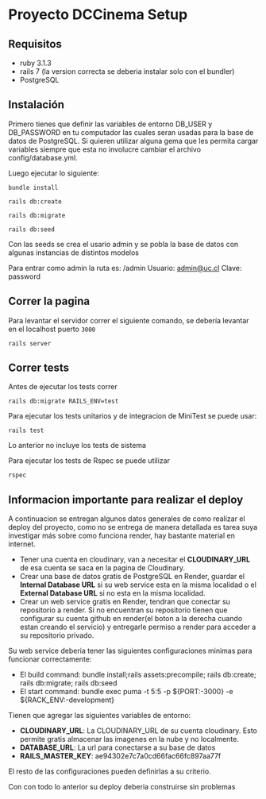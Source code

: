 # Proyecto DCCinema Setup

## Requisitos
* ruby 3.1.3
* rails 7 (la version correcta se deberia instalar solo con el bundler)
* PostgreSQL

## Instalación

Primero tienes que definir las variables de entorno DB_USER y DB_PASSWORD  en tu computador las cuales seran usadas para la base de datos de PostgreSQL.
Si quieren utilizar alguna gema que les permita cargar variables siempre que esta no involucre cambiar el archivo config/database.yml.

Luego ejecutar lo siguiente:

```
bundle install
```

```
rails db:create
```

```
rails db:migrate
```

```
rails db:seed
```
Con las seeds se crea el usario admin y se pobla la base de datos con algunas instancias de distintos modelos

Para entrar como admin la ruta es: /admin
Usuario: admin@uc.cl
Clave: password

## Correr la pagina

Para levantar el servidor correr el siguiente comando, se debería levantar en el localhost puerto ```3000```

```
rails server
```

## Correr tests
Antes de ejecutar los tests correr
```
rails db:migrate RAILS_ENV=test
```

Para ejecutar los tests unitarios y de integracion de MiniTest se puede usar:

```
rails test
```

Lo anterior no incluye los tests de sistema

Para ejecutar los tests de Rspec se puede utilizar
```
rspec
```

## Informacion importante para realizar el deploy
A continuacion se entregan algunos datos generales de como realizar el deploy del proyecto, como no se entrega de manera detallada es tarea suya investigar más sobre como funciona render, hay bastante material en internet. 

* Tener una cuenta en cloudinary, van a necesitar el **CLOUDINARY_URL** de esa cuenta se saca en la pagina de Cloudinary.
* Crear una base de datos gratis de PostgreSQL en Render, guardar el **Internal Database URL** si su web service esta en la misma localidad o el **External Database URL** si no esta en la misma localidad.
* Crear un web service gratis en Render, tendran que conectar su repositorio a render. Si no encuentran su repositorio tienen que configurar su cuenta github en render(el boton a la derecha cuando estan creando el servicio) y entregarle permiso a render para acceder a su repositorio privado.

Su web service deberia tener las siguientes configuraciones minimas para funcionar correctamente:
* El build command: bundle install;rails assets:precompile; rails db:create; rails db:migrate; rails db:seed 
* El start command: bundle exec puma -t 5:5 -p ${PORT:-3000} -e ${RACK_ENV:-development}

Tienen que agregar las siguientes variables de entorno:
* **CLOUDINARY_URL**: La CLOUDINARY_URL de su cuenta cloudinary. Esto permite gratis almacenar las imagenes en la nube y no localmente.
* **DATABASE_URL**: La url para conectarse a su base de datos
* **RAILS_MASTER_KEY**: ae94302e7c7a0cd66fac66fc897aa77f

El resto de las configuraciones pueden definirlas a su criterio.

Con con todo lo anterior su deploy deberia construirse sin problemas
